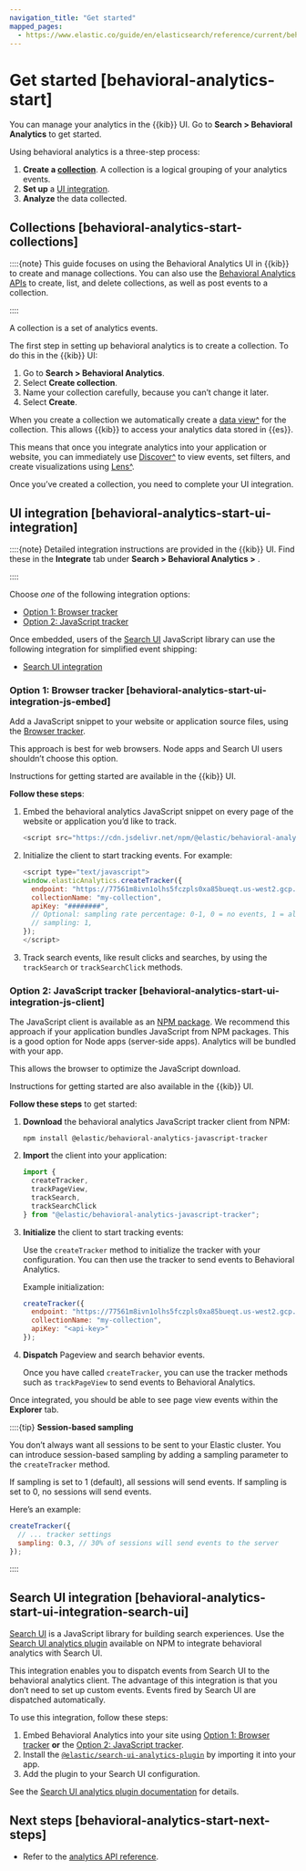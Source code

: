 ```yaml
---
navigation_title: "Get started"
mapped_pages:
  - https://www.elastic.co/guide/en/elasticsearch/reference/current/behavioral-analytics-start.html
---
```




# Get started [behavioral-analytics-start]


You can manage your analytics in the {{kib}} UI. Go to **Search > Behavioral Analytics** to get started.

Using behavioral analytics is a three-step process:

1. **Create a [collection](#behavioral-analytics-start-collections)**. A collection is a logical grouping of your analytics events.
2. **Set up** a [UI integration](#behavioral-analytics-start-ui-integration).
3. **Analyze** the data collected.


## Collections [behavioral-analytics-start-collections] 

::::{note} 
This guide focuses on using the Behavioral Analytics UI in {{kib}} to create and manage collections. You can also use the [Behavioral Analytics APIs](https://www.elastic.co/guide/en/elasticsearch/reference/current/behavioral-analytics-apis.html) to create, list, and delete collections, as well as post events to a collection.

::::


A collection is a set of analytics events.

The first step in setting up behavioral analytics is to create a collection. To do this in the {{kib}} UI:

1. Go to **Search > Behavioral Analytics**.
2. Select **Create collection**.
3. Name your collection carefully, because you can’t change it later.
4. Select **Create**.

When you create a collection we automatically create a [data view^](../../../explore-analyze/find-and-organize/data-views.md) for the collection. This allows {{kib}} to access your analytics data stored in {{es}}.

This means that once you integrate analytics into your application or website, you can immediately use [Discover^](../../../explore-analyze/discover.md) to view events, set filters, and create visualizations using [Lens^](../../../explore-analyze/visualize/lens.md).

Once you’ve created a collection, you need to complete your UI integration.


## UI integration [behavioral-analytics-start-ui-integration] 

::::{note} 
Detailed integration instructions are provided in the {{kib}} UI. Find these in the **Integrate** tab under **Search > Behavioral Analytics >** *<your-collection>*.

::::


Choose *one* of the following integration options:

* [Option 1: Browser tracker](#behavioral-analytics-start-ui-integration-js-embed)
* [Option 2: JavaScript tracker](#behavioral-analytics-start-ui-integration-js-client)

Once embedded, users of the [Search UI](https://docs.elastic.co/search-ui/getting-started) JavaScript library can use the following integration for simplified event shipping:

* [Search UI integration](#behavioral-analytics-start-ui-integration-search-ui)


### Option 1: Browser tracker [behavioral-analytics-start-ui-integration-js-embed] 

Add a JavaScript snippet to your website or application source files, using the [Browser tracker](https://github.com/elastic/behavioral-analytics-tracker/blob/main/packages/browser-tracker/README.md).

This approach is best for web browsers. Node apps and Search UI users shouldn’t choose this option.

Instructions for getting started are available in the {{kib}} UI.

**Follow these steps**:

1. Embed the behavioral analytics JavaScript snippet on every page of the website or application you’d like to track.

    ```js
    <script src="https://cdn.jsdelivr.net/npm/@elastic/behavioral-analytics-browser-tracker@2"></script>
    ```

2. Initialize the client to start tracking events. For example:

    ```js
    <script type="text/javascript">
    window.elasticAnalytics.createTracker({
      endpoint: "https://77561m8ivn1olhs5fczpls0xa85bueqt.us-west2.gcp.elastic-cloud.com:443",
      collectionName: "my-collection",
      apiKey: "########",
      // Optional: sampling rate percentage: 0-1, 0 = no events, 1 = all events
      // sampling: 1,
    });
    </script>
    ```

3. Track search events, like result clicks and searches, by using the `trackSearch` or `trackSearchClick` methods.


### Option 2: JavaScript tracker [behavioral-analytics-start-ui-integration-js-client] 

The JavaScript client is available as an [NPM package](https://www.npmjs.com/package/@elastic/behavioral-analytics-javascript-tracker). We recommend this approach if your application bundles JavaScript from NPM packages. This is a good option for Node apps (server-side apps). Analytics will be bundled with your app.

This allows the browser to optimize the JavaScript download.

Instructions for getting started are also available in the {{kib}} UI.

**Follow these steps** to get started:

1. **Download** the behavioral analytics JavaScript tracker client from NPM:

    `npm install @elastic/behavioral-analytics-javascript-tracker`

2. **Import** the client into your application:

    ```js
    import {
      createTracker,
      trackPageView,
      trackSearch,
      trackSearchClick
    } from "@elastic/behavioral-analytics-javascript-tracker";
    ```

3. **Initialize** the client to start tracking events:

    Use the `createTracker` method to initialize the tracker with your configuration. You can then use the tracker to send events to Behavioral Analytics.

    Example initialization:

    ```js
    createTracker({
      endpoint: "https://77561m8ivn1olhs5fczpls0xa85bueqt.us-west2.gcp.elastic-cloud.com:443",
      collectionName: "my-collection",
      apiKey: "<api-key>"
    });
    ```

4. **Dispatch** Pageview and search behavior events.

    Once you have called `createTracker`, you can use the tracker methods such as `trackPageView` to send events to Behavioral Analytics.


Once integrated, you should be able to see page view events within the **Explorer** tab.

::::{tip} 
**Session-based sampling**

You don’t always want all sessions to be sent to your Elastic cluster. You can introduce session-based sampling by adding a sampling parameter to the `createTracker` method.

If sampling is set to 1 (default), all sessions will send events. If sampling is set to 0, no sessions will send events.

Here’s an example:

```js
createTracker({
  // ... tracker settings
  sampling: 0.3, // 30% of sessions will send events to the server
});
```

::::



## Search UI integration [behavioral-analytics-start-ui-integration-search-ui] 

[Search UI](https://docs.elastic.co/search-ui) is a JavaScript library for building search experiences. Use the [Search UI analytics plugin](https://www.npmjs.com/package/@elastic/search-ui-analytics-plugin) available on NPM to integrate behavioral analytics with Search UI.

This integration enables you to dispatch events from Search UI to the behavioral analytics client. The advantage of this integration is that you don’t need to set up custom events. Events fired by Search UI are dispatched automatically.

To use this integration, follow these steps:

1. Embed Behavioral Analytics into your site using [Option 1: Browser tracker](#behavioral-analytics-start-ui-integration-js-embed) **or** the [Option 2: JavaScript tracker](#behavioral-analytics-start-ui-integration-js-client).
2. Install the [`@elastic/search-ui-analytics-plugin`](https://www.npmjs.com/package/@elastic/search-ui-analytics-plugin) by importing it into your app.
3. Add the plugin to your Search UI configuration.

See the [Search UI analytics plugin documentation](https://docs.elastic.co/search-ui/api/core/plugins/analytics-plugin) for details.


## Next steps [behavioral-analytics-start-next-steps] 

* Refer to the [analytics API reference](behavioral-analytics-api.md).

